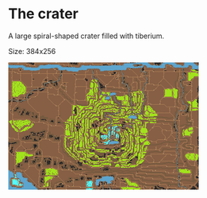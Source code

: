 The crater
==========

A large spiral-shaped crater filled with tiberium.

Size: 384x256

![Map thumbnail](/openra/src/maps/cnc/the_crater/map.png?raw=true "The crater")
